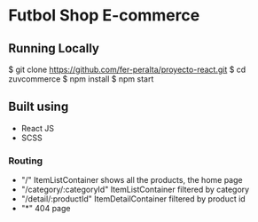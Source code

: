 # Futbol Shop E-commerce

## Running Locally

$ git clone https://github.com/fer-peralta/proyecto-react.git
$ cd zuvcommerce
$ npm install
$ npm start

## Built using

- React JS
- SCSS

### Routing

- "/" ItemListContainer shows all the products, the home page
- "/category/:categoryId" ItemListContainer filtered by category
- "/detail/:productId" ItemDetailContainer filtered by product id
- "*" 404 page
